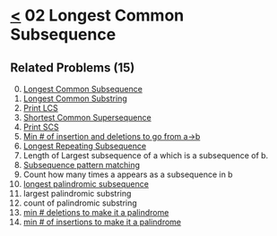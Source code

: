 # [<](../Readme.md) 02 Longest Common Subsequence

## Related Problems (15)

0. [Longest Common Subsequence](./00-longestCommonSubsequence/Readme.md)
1. [Longest Common Substring](./01-longestCommonSubstring/Readme.md)
2. [Print LCS](./02-printLongestCommonSubsequence/Readme.md)
3. [Shortest Common Supersequence](./03-shortestCommonSuperSequence/Readme.md)
4. [Print SCS](./04-printShortestCommonSubsequence/Readme.md)
5. [Min # of insertion and deletions to go from a->b](./05-minimumInstertionsOrDeletions/Readme.md)
6. [Longest Repeating Subsequence](./06-longestRepeatingSubsequence/Readme.md)
7. Length of Largest subsequence of a which is a subsequence of b.
8. [Subsequence pattern matching](./08-sequencePatternMatching/Readme.md)
9. Count how many times a appears as a subsequence in b
10. [longest palindromic subsequence](./10-largestPalindromicSubsequence/Readme.md)
11. largest palindromic substring
12. count of palindromic substring
13. [min # deletions to make it a palindrome](./13-minNumOfDeletionToMakePalindrome/Readme.md)
14. [min # of insertions to make it a palindrome](./14-minNumOfInsertionsToMakePalindrome/Readme.md)
